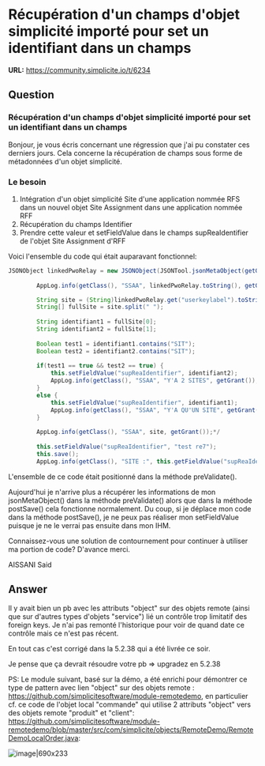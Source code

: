 # Récupération d'un champs d'objet simplicité importé pour set un identifiant dans un champs

**URL:** https://community.simplicite.io/t/6234

## Question
### Récupération d'un champs d'objet simplicité importé pour set un identifiant dans un champs

Bonjour,
je vous écris concernant une régression que j'ai pu constater ces derniers jours. Cela concerne la récupération de champs sous forme de métadonnées d'un objet simplicité.

### Le besoin

1. Intégration d'un objet simplicité Site d'une application nommée RFS dans un nouvel objet Site Assignment dans une application nommée RFF
2. Récupération du champs Identifier
3. Prendre cette valeur et setFieldValue dans le champs supReaIdentifier de l'objet Site Assignment d'RFF

Voici l'ensemble du code qui était auparavant fonctionnel:

```java
JSONObject linkedPwoRelay = new JSONObject(JSONTool.jsonMetaObject(getGrant(), getFieldValue("supSiaSite"), null));
		
		AppLog.info(getClass(), "SSAA", linkedPwoRelay.toString(), getGrant());

		String site = (String)linkedPwoRelay.get("userkeylabel").toString();
		String[] fullSite = site.split(" ");
		
		String identifiant1 = fullSite[0];
		String identifiant2 = fullSite[1];
		
		Boolean test1 = identifiant1.contains("SIT");
		Boolean test2 = identifiant2.contains("SIT");
		
		if(test1 == true && test2 == true) {
			this.setFieldValue("supReaIdentifier", identifiant2);
			AppLog.info(getClass(), "SSAA", "Y'A 2 SITES", getGrant());
		}
		else {
			this.setFieldValue("supReaIdentifier", identifiant1);
			AppLog.info(getClass(), "SSAA", "Y'A QU'UN SITE", getGrant());
		}
        
        AppLog.info(getClass(), "SSAA", site, getGrant());*/
        
        this.setFieldValue("supReaIdentifier", "test re7");
		this.save();
		AppLog.info(getClass(), "SITE :", this.getFieldValue("supReaIdentifier"), getGrant());
```

L'ensemble de ce code était positionné dans la méthode preValidate().

Aujourd'hui je n'arrive plus a récupérer les informations de mon jsonMetaObject() dans la méthode preValidate() alors que dans la méthode postSave() cela fonctionne normalement. Du coup, si je déplace mon code dans la méthode postSave(), je ne peux pas réaliser mon setFieldValue puisque je ne le verrai pas ensuite dans mon IHM.

Connaissez-vous une solution de contournement pour continuer à utiliser ma portion de code?
D'avance merci.

AISSANI Said

## Answer
Il y avait bien un pb avec les attributs "object" sur des objets remote (ainsi que sur d'autres types d'objets "service") lié un contrôle trop limitatif des foreign keys. Je n'ai pas remonté l'historique pour voir de quand date ce contrôle mais ce n'est pas récent.

En tout cas c'est corrigé dans la 5.2.38 qui a été livrée ce soir. 

Je pense que ça devrait résoudre votre pb => upgradez en 5.2.38

PS: Le module suivant, basé sur la démo, a été enrichi pour démontrer ce type de pattern avec lien "object" sur des objets remote : https://github.com/simplicitesoftware/module-remotedemo, en particulier cf. ce code de l'objet local "commande" qui utilise 2 attributs "object" vers des objets remote "produit" et "client": https://github.com/simplicitesoftware/module-remotedemo/blob/master/src/com/simplicite/objects/RemoteDemo/RemoteDemoLocalOrder.java:

![image|690x233](upload://9gccqkD2d6YhGLPGfPkeWz3Ly63.png)
